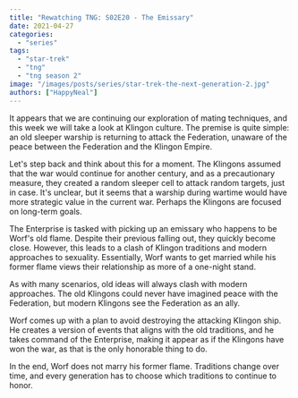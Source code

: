 ```yaml
---
title: "Rewatching TNG: S02E20 - The Emissary"
date: 2021-04-27
categories: 
  - "series"
tags: 
  - "star-trek"
  - "tng"
  - "tng season 2"
image: "/images/posts/series/star-trek-the-next-generation-2.jpg"
authors: ["HappyNeal"]
---
```

It appears that we are continuing our exploration of mating techniques, and this week we will take a look at Klingon culture. The premise is quite simple: an old sleeper warship is returning to attack the Federation, unaware of the peace between the Federation and the Klingon Empire.

Let's step back and think about this for a moment. The Klingons assumed that the war would continue for another century, and as a precautionary measure, they created a random sleeper cell to attack random targets, just in case. It's unclear, but it seems that a warship during wartime would have more strategic value in the current war. Perhaps the Klingons are focused on long-term goals.

The Enterprise is tasked with picking up an emissary who happens to be Worf's old flame. Despite their previous falling out, they quickly become close. However, this leads to a clash of Klingon traditions and modern approaches to sexuality. Essentially, Worf wants to get married while his former flame views their relationship as more of a one-night stand.

As with many scenarios, old ideas will always clash with modern approaches. The old Klingons could never have imagined peace with the Federation, but modern Klingons see the Federation as an ally.

Worf comes up with a plan to avoid destroying the attacking Klingon ship. He creates a version of events that aligns with the old traditions, and he takes command of the Enterprise, making it appear as if the Klingons have won the war, as that is the only honorable thing to do.

In the end, Worf does not marry his former flame. Traditions change over time, and every generation has to choose which traditions to continue to honor.
